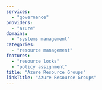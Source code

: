 ```yaml
---
services:
  - "governance"
providers:
  - "azure"
domains:
  - "systems management"
categories:
  - "resource management"
features:
  - "resource locks"
  - "policy assignment"
title: "Azure Resource Groups"
linkTitle: "Azure Resource Groups"
---
```

